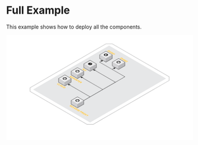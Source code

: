 
# Full Example

This example shows how to deploy all the components.

![alt text](./cloudcraft.png "Logo Title Text 2") 


